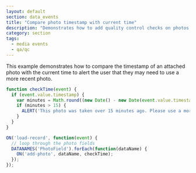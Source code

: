 ```yaml
---
layout: default
section: data_events
title: "Compare photo timestamp with current time"
description: "Demonstrates how to add quality control checks on photos by checking to see when they were taken."
category: section
tags:
  - media events
  - qa/qc
---
```


This example demonstrates how to compare the timestamp of an attached photo with the current time to alert the user that they may need to use a more recent photo.

```js
function checkTime(event) {
  if (event.value.timestamp) {
    var minutes = Math.round((new Date() - new Date(event.value.timestamp)) / 60000);
    if (minutes > 15) {
      ALERT('This photo was taken over 15 minutes ago. Please use a more recent photo.');
    }
  }
}

ON('load-record', function(event) {
  // loop through the photo fields
  DATANAMES('PhotoField').forEach(function(dataName) {
    ON('add-photo', dataName, checkTime);
  });
});
```
